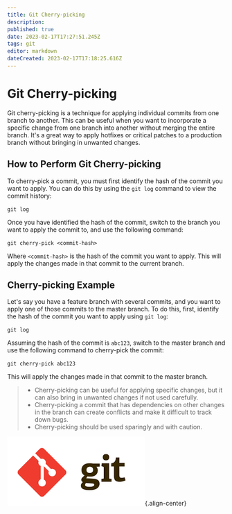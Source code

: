 ```yaml
---
title: Git Cherry-picking
description: 
published: true
date: 2023-02-17T17:27:51.245Z
tags: git
editor: markdown
dateCreated: 2023-02-17T17:18:25.616Z
---
```


# Git Cherry-picking

Git cherry-picking is a technique for applying individual commits from one branch to another. This can be useful when you want to incorporate a specific change from one branch into another without merging the entire branch. It's a great way to apply hotfixes or critical patches to a production branch without bringing in unwanted changes.

## How to Perform Git Cherry-picking

To cherry-pick a commit, you must first identify the hash of the commit you want to apply. You can do this by using the `git log` command to view the commit history:

```
git log
```

Once you have identified the hash of the commit, switch to the branch you want to apply the commit to, and use the following command:

```
git cherry-pick <commit-hash>
```

Where `<commit-hash>` is the hash of the commit you want to apply. This will apply the changes made in that commit to the current branch.

## Cherry-picking Example

Let's say you have a feature branch with several commits, and you want to apply one of those commits to the master branch. To do this, first, identify the hash of the commit you want to apply using `git log`:

```
git log
```

Assuming the hash of the commit is `abc123`, switch to the master branch and use the following command to cherry-pick the commit:

```
git cherry-pick abc123
```

This will apply the changes made in that commit to the master branch.

> - Cherry-picking can be useful for applying specific changes, but it can also bring in unwanted changes if not used carefully.
> - Cherry-picking a commit that has dependencies on other changes in the branch can create conflicts and make it difficult to track down bugs.
> - Cherry-picking should be used sparingly and with caution.

![git-logo.png](/git-logo.png){.align-center}